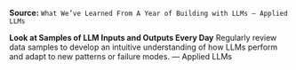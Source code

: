 **Source:** `What We’ve Learned From A Year of Building with LLMs – Applied LLMs`

**Look at Samples of LLM Inputs and Outputs Every Day**
Regularly review data samples to develop an intuitive understanding of how LLMs perform and adapt to new patterns or failure modes. — Applied LLMs
